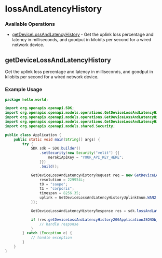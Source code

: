 # lossAndLatencyHistory

### Available Operations

* [getDeviceLossAndLatencyHistory](#getdevicelossandlatencyhistory) - Get the uplink loss percentage and latency in milliseconds, and goodput in kilobits per second for a wired network device.

## getDeviceLossAndLatencyHistory

Get the uplink loss percentage and latency in milliseconds, and goodput in kilobits per second for a wired network device.

### Example Usage

```java
package hello.world;

import org.openapis.openapi.SDK;
import org.openapis.openapi.models.operations.GetDeviceLossAndLatencyHistoryRequest;
import org.openapis.openapi.models.operations.GetDeviceLossAndLatencyHistoryResponse;
import org.openapis.openapi.models.operations.GetDeviceLossAndLatencyHistoryUplinkEnum;
import org.openapis.openapi.models.shared.Security;

public class Application {
    public static void main(String[] args) {
        try {
            SDK sdk = SDK.builder()
                .setSecurity(new Security("velit") {{
                    merakiApiKey = "YOUR_API_KEY_HERE";
                }})
                .build();

            GetDeviceLossAndLatencyHistoryRequest req = new GetDeviceLossAndLatencyHistoryRequest("porro", "quia") {{
                resolution = 229954L;
                t0 = "saepe";
                t1 = "corporis";
                timespan = 8256.35;
                uplink = GetDeviceLossAndLatencyHistoryUplinkEnum.WAN2;
            }};            

            GetDeviceLossAndLatencyHistoryResponse res = sdk.lossAndLatencyHistory.getDeviceLossAndLatencyHistory(req);

            if (res.getDeviceLossAndLatencyHistory200ApplicationJSONObjects != null) {
                // handle response
            }
        } catch (Exception e) {
            // handle exception
        }
    }
}
```

